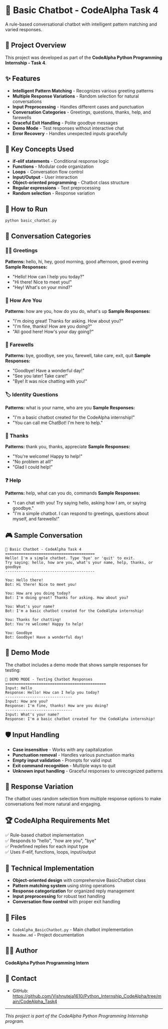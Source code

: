 # 🤖 Basic Chatbot - CodeAlpha Task 4

A rule-based conversational chatbot with intelligent pattern matching and varied responses.

## 🎯 Project Overview
This project was developed as part of the **CodeAlpha Python Programming Internship - Task 4**.

## ✨ Features
- **Intelligent Pattern Matching** - Recognizes various greeting patterns
- **Multiple Response Variations** - Random selection for natural conversations
- **Input Preprocessing** - Handles different cases and punctuation
- **Conversation Categories** - Greetings, questions, thanks, help, and farewells
- **Graceful Exit Handling** - Polite goodbye messages
- **Demo Mode** - Test responses without interactive chat
- **Error Recovery** - Handles unexpected inputs gracefully

## 🔧 Key Concepts Used
- **if-elif statements** - Conditional response logic
- **Functions** - Modular code organization
- **Loops** - Conversation flow control
- **Input/Output** - User interaction
- **Object-oriented programming** - Chatbot class structure
- **Regular expressions** - Text preprocessing
- **Random selection** - Response variation

## 🚀 How to Run
```bash
python basic_chatbot.py
```

## 💬 Conversation Categories

### 🙋‍♂️ Greetings
**Patterns:** hello, hi, hey, good morning, good afternoon, good evening
**Sample Responses:**
- "Hello! How can I help you today?"
- "Hi there! Nice to meet you!"
- "Hey! What's on your mind?"

### 🤔 How Are You
**Patterns:** how are you, how do you do, what's up
**Sample Responses:**
- "I'm doing great! Thanks for asking. How about you?"
- "I'm fine, thanks! How are you doing?"
- "All good here! How's your day going?"

### 👋 Farewells
**Patterns:** bye, goodbye, see you, farewell, take care, exit, quit
**Sample Responses:**
- "Goodbye! Have a wonderful day!"
- "See you later! Take care!"
- "Bye! It was nice chatting with you!"

### 🏷️ Identity Questions
**Patterns:** what is your name, who are you
**Sample Responses:**
- "I'm a basic chatbot created for the CodeAlpha internship!"
- "You can call me ChatBot! I'm here to help."

### 🙏 Thanks
**Patterns:** thank you, thanks, appreciate
**Sample Responses:**
- "You're welcome! Happy to help!"
- "No problem at all!"
- "Glad I could help!"

### ❓ Help
**Patterns:** help, what can you do, commands
**Sample Responses:**
- "I can chat with you! Try saying hello, asking how I am, or saying goodbye."
- "I'm a simple chatbot. I can respond to greetings, questions about myself, and farewells!"

## 🎮 Sample Conversation
```
🤖 Basic Chatbot - CodeAlpha Task 4
========================================
Hello! I'm a simple chatbot. Type 'bye' or 'quit' to exit.
Try saying: hello, how are you, what's your name, help, thanks, or goodbye
----------------------------------------

You: Hello there!
Bot: Hi there! Nice to meet you!

You: How are you doing today?
Bot: I'm doing great! Thanks for asking. How about you?

You: What's your name?
Bot: I'm a basic chatbot created for the CodeAlpha internship!

You: Thanks for chatting!
Bot: You're welcome! Happy to help!

You: Goodbye
Bot: Goodbye! Have a wonderful day!
```

## 🧪 Demo Mode
The chatbot includes a demo mode that shows sample responses for testing:

```
🧪 DEMO MODE - Testing Chatbot Responses
=============================================
Input: Hello
Response: Hello! How can I help you today?
------------------------------
Input: How are you?
Response: I'm fine, thanks! How are you doing?
------------------------------
Input: What's your name?
Response: I'm a basic chatbot created for the CodeAlpha internship!
```

## 🛡️ Input Handling
- **Case insensitive** - Works with any capitalization
- **Punctuation removal** - Handles various punctuation marks
- **Empty input validation** - Prompts for valid input
- **Exit command recognition** - Multiple ways to quit
- **Unknown input handling** - Graceful responses to unrecognized patterns

## 🔄 Response Variation
The chatbot uses random selection from multiple response options to make conversations feel more natural and engaging.

## 🏆 CodeAlpha Requirements Met
✅ Rule-based chatbot implementation  
✅ Responds to "hello", "how are you", "bye"  
✅ Predefined replies for each input type  
✅ Uses if-elif, functions, loops, input/output  

## 🎯 Technical Implementation
- **Object-oriented design** with comprehensive BasicChatbot class
- **Pattern matching system** using string operations
- **Response categorization** for organized reply management
- **Input preprocessing** for robust text handling
- **Conversation flow control** with proper exit handling

## 📁 Files
- `CodeAlpha_BasicChatbot.py` - Main chatbot implementation
- `Readme.md` - Project documentation

## 👨‍💻 Author
**CodeAlpha Python Programming Intern**

## 📧 Contact
- GitHub: https://github.com/Vishnuteja1610/Python_Internship_CodeAlpha/tree/main/CodeAlpha_Task4

---
*This project is part of the CodeAlpha Python Programming Internship program.*
